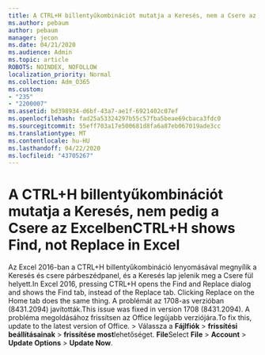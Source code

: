 ```yaml
---
title: A CTRL+H billentyűkombinációt mutatja a Keresés, nem a Csere az Excel 2016-ban
ms.author: pebaum
author: pebaum
manager: jecon
ms.date: 04/21/2020
ms.audience: Admin
ms.topic: article
ROBOTS: NOINDEX, NOFOLLOW
localization_priority: Normal
ms.collection: Adm_O365
ms.custom:
- "235"
- "2200007"
ms.assetid: bd398934-d6bf-43a7-ae1f-6921402c07ef
ms.openlocfilehash: fad25a53324297b55c57fba5beae69cbaca3fdc0
ms.sourcegitcommit: 55eff703a17e500681d8fa6a87eb067019ade3cc
ms.translationtype: MT
ms.contentlocale: hu-HU
ms.lasthandoff: 04/22/2020
ms.locfileid: "43705267"
---
```

# <a name="ctrlh-shows-find-not-replace-in-excel"></a><span data-ttu-id="c62dc-102">A CTRL+H billentyűkombinációt mutatja a Keresés, nem pedig a Csere az Excelben</span><span class="sxs-lookup"><span data-stu-id="c62dc-102">CTRL+H shows Find, not Replace in Excel</span></span>

<span data-ttu-id="c62dc-103">Az Excel 2016-ban a CTRL+H billentyűkombináció lenyomásával megnyílik a Keresés és csere párbeszédpanel, és a Keresés lap jelenik meg a Csere fül helyett.</span><span class="sxs-lookup"><span data-stu-id="c62dc-103">In Excel 2016, pressing CTRL+H opens the Find and Replace dialog and shows the Find tab, instead of the Replace tab. Clicking Replace on the Home tab does the same thing.</span></span> <span data-ttu-id="c62dc-104">A problémát az 1708-as verzióban (8431.2094) javították.</span><span class="sxs-lookup"><span data-stu-id="c62dc-104">This issue was fixed in version 1708 (8431.2094).</span></span> <span data-ttu-id="c62dc-105">A probléma megoldásához frissítsen az Office legújabb verziójára.</span><span class="sxs-lookup"><span data-stu-id="c62dc-105">To fix this, update to the latest version of Office.</span></span> <span data-ttu-id="c62dc-106">\> Válassza a **Fájlfiók** \> **frissítési beállításainak** \> **frissítése most**lehetőséget. **File**</span><span class="sxs-lookup"><span data-stu-id="c62dc-106">Select **File** \> **Account** \> **Update Options** \> **Update Now**.</span></span>
  
